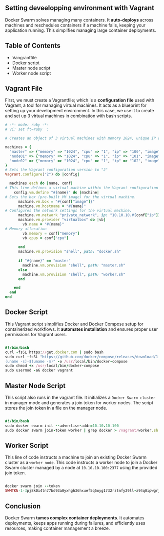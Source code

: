 
## Setting deveelopping environment with Vagrant
Docker Swarm solves managing many containers. It **auto-deploys** across machines and reschedules containers if a machine fails, keeping your application running.  This simplifies managing large container deployments.

## Table of Contents
- Vangrantfile
- Docker script
- Master node script
- Worker node script
  
## Vagrant File
First, we must create a Vagrantfile; which is a **configuration file** used with Vagrant, a tool for managing virtual machines. It acts as a blueprint for setting up your development environment. In this case, we use it to create and set up 3 virtual machines in combination with bash scripts.

```ruby
# -*- mode: ruby -*-
# vi: set ft=ruby  :

# Creates an object of 3 virtual machines with memory 1024, unique IP and assigns a docker image

machines = {
  "master" => {"memory" => "1024", "cpu" => "1", "ip" => "100", "image" => "bento/ubuntu-22.04"},
  "node01" => {"memory" => "1024", "cpu" => "1", "ip" => "101", "image" => "bento/ubuntu-22.04"},
  "node02" => {"memory" => "1024", "cpu" => "1", "ip" => "102", "image" => "bento/ubuntu-22.04"}
}
# Sets the Vagrant configuration version to "2" 
Vagrant.configure("2") do |config|

  machines.each do |name, conf|
# This line defines a virtual machine within the Vagrant configuration
    config.vm.define "#{name}" do |machine|
# Sets the box (pre-built VM image) for the virtual machine.
      machine.vm.box = "#{conf["image"]}"
      machine.vm.hostname = "#{name}"
# Configures the network settings for the virtual machine. 
      machine.vm.network "private_network", ip: "10.10.10.#{conf["ip"]}"
      machine.vm.provider "virtualbox" do |vb|
        vb.name = "#{name}"
# Memory allocation
        vb.memory = conf["memory"]
        vb.cpus = conf["cpu"]
        
      end
      machine.vm.provision "shell", path: "docker.sh"
      
      if "#{name}" == "master"
        machine.vm.provision "shell", path: "master.sh"
      else
        machine.vm.provision "shell", path: "worker.sh"
      end

    end
  end
end

```

## Docker Script
This Vagrant script simplifies Docker and Docker Compose setup for containerized workflows. It **automates installation** and ensures proper user permissions for Vagrant users.

```ruby

#!/bin/bash
curl -fsSL https://get.docker.com | sudo bash
sudo curl -fsSL "https://github.com/docker/compose/releases/download/1.25.4/docker-compose-$
(uname -s)-$(uname -m)" -o /usr/local/bin/docker-compose
sudo chmod +x /usr/local/bin/docker-compose
sudo usermod -aG docker vagrant

```
## Master Node Script
This script also runs in the vagrant file. It initializes a ```Docker Swarm cluster``` in manager mode and generates a join token for worker nodes. The script stores the join token in a file on the manager node. 

```ruby

#!/bin/bash
sudo docker swarm init --advertise-addr=10.10.10.100
sudo docker swarm join-token worker | grep docker > /vagrant/worker.sh

```

## Worker Script
This line of code instructs a machine to join an existing Docker Swarm cluster as a ```worker node```. This code instructs a worker node to join a Docker Swarm cluster managed by a node at ```10.10.10.100:2377``` using the provided join token.

```ruby

docker swarm join --token
SWMTKN-1-3pj8k0i4tn77bd93a0yxhgh36hxuef5q5oyg1732rztnfy29ll-a94q0ipwgrjs4xikzyb4yb3n5 10.10.10.100:2377

```

## Conclusion
Docker Swarm **tames complex container deployments**. It automates deployments, keeps apps running during failures, and efficiently uses resources, making container management a breeze.
